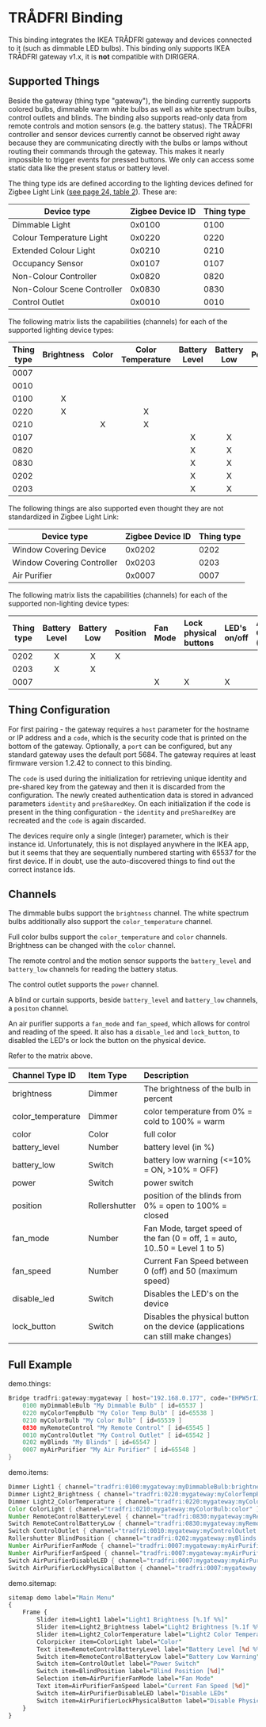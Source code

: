 # TRÅDFRI Binding

This binding integrates the IKEA TRÅDFRI gateway and devices connected to it (such as dimmable LED bulbs).
This binding only supports IKEA TRÅDFRI gateway v1.x, it is **not** compatible with DIRIGERA.

## Supported Things

Beside the gateway (thing type "gateway"), the binding currently supports colored bulbs, dimmable warm white bulbs as well as white spectrum bulbs, control outlets and blinds.
The binding also supports read-only data from remote controls and motion sensors (e.g. the battery status).
The TRÅDFRI controller and sensor devices currently cannot be observed right away because they are communicating directly with the bulbs or lamps without routing their commands through the gateway.
This makes it nearly impossible to trigger events for pressed buttons.
We only can access some static data like the present status or battery level.

The thing type ids are defined according to the lighting devices defined for Zigbee Light Link ([see page 24, table 2](https://www.nxp.com/docs/en/user-guide/JN-UG-3091.pdf)).
These are:

| Device type                     | Zigbee Device ID | Thing type |
|---------------------------------|------------------|------------|
| Dimmable Light                  | 0x0100           | 0100       |
| Colour Temperature Light        | 0x0220           | 0220       |
| Extended Colour Light           | 0x0210           | 0210       |
| Occupancy Sensor                | 0x0107           | 0107       |
| Non-Colour Controller           | 0x0820           | 0820       |
| Non-Colour Scene Controller     | 0x0830           | 0830       |
| Control Outlet                  | 0x0010           | 0010       |

The following matrix lists the capabilities (channels) for each of the supported lighting device types:

| Thing type  | Brightness | Color | Color Temperature | Battery Level | Battery Low | Power | Position |
|-------------|:----------:|:-----:|:-----------------:|:-------------:|:-----------:|:-----:|:---------|
|  0007       |            |       |                   |               |             |       |          |
|  0010       |            |       |                   |               |             |   X   |          |
|  0100       |     X      |       |                   |               |             |       |          |
|  0220       |     X      |       |         X         |               |             |       |          |
|  0210       |            |   X   |         X         |               |             |       |          |
|  0107       |            |       |                   |       X       |      X      |       |          |
|  0820       |            |       |                   |       X       |      X      |       |          |
|  0830       |            |       |                   |       X       |      X      |       |          |
|  0202       |            |       |                   |       X       |      X      |       |     X    |
|  0203       |            |       |                   |       X       |      X      |       |          |

The following things are also supported even thought they are not standardized in Zigbee Light Link:

| Device type                     | Zigbee Device ID | Thing type |
|---------------------------------|------------------|------------|
| Window Covering Device          | 0x0202           | 0202       |
| Window Covering Controller      | 0x0203           | 0203       |
| Air Purifier                    | 0x0007           | 0007       |

The following matrix lists the capabilities (channels) for each of the supported non-lighting device types:

| Thing type  | Battery Level | Battery Low | Position | Fan Mode | Lock physical buttons | LED's on/off | Air Quality (PM2.5) | Current Fan Speed | Filter check |
|-------------|:-------------:|:-----------:|:---------|:---------|:----------------------|:-------------|:--------------------|:------------------|:-------------|
|  0202       |       X       |      X      |     X    |          |                       |              |                     |                   |              |
|  0203       |       X       |      X      |          |          |                       |              |                     |                   |              |
|  0007       |               |             |          |    X     |          X            |      X       |                     |         X         |              |

## Thing Configuration

For first pairing - the gateway requires a `host` parameter for the hostname or IP address and a `code`, which is the security code that is printed on the bottom of the gateway.
Optionally, a `port` can be configured, but any standard gateway uses the default port 5684.
The gateway requires at least firmware version 1.2.42 to connect to this binding.

The `code` is used during the initialization for retrieving unique identity and pre-shared key from the gateway and then it is discarded from the configuration.
The newly created authentication data is stored in advanced parameters `identity` and `preSharedKey`.
On each initialization if the code is present in the thing configuration - the `identity` and `preSharedKey` are recreated and the `code` is again discarded.

The devices require only a single (integer) parameter, which is their instance id. Unfortunately, this is not displayed anywhere in the IKEA app, but it seems that they are sequentially numbered starting with 65537 for the first device. If in doubt, use the auto-discovered things to find out the correct instance ids.

## Channels

The dimmable bulbs support the `brightness` channel.
The white spectrum bulbs additionally also support the `color_temperature` channel.

Full color bulbs support the `color_temperature` and `color` channels.
Brightness can be changed with the `color` channel.

The remote control and the motion sensor supports the `battery_level` and `battery_low` channels for reading the battery status.

The control outlet supports the `power` channel.

A blind or curtain supports, beside `battery_level` and `battery_low` channels,  a `positon` channel.

An air purifier supports a `fan_mode` and `fan_speed`, which allows for control and reading of the speed. It also has a
`disable_led` and `lock_button`, to disabled the LED's or lock the button on the physical device.

Refer to the matrix above.

| Channel Type ID   | Item Type     | Description                                                                              |
|:------------------|:--------------|:-----------------------------------------------------------------------------------------|
| brightness        | Dimmer        | The brightness of the bulb in percent                                                    |
| color_temperature | Dimmer        | color temperature from 0% = cold to 100% = warm                                          |
| color             | Color         | full color                                                                               |
| battery_level     | Number        | battery level (in %)                                                                     |
| battery_low       | Switch        | battery low warning (<=10% = ON, >10% = OFF)                                             |
| power             | Switch        | power switch                                                                             |
| position          | Rollershutter | position of the blinds from 0% = open to 100% = closed                                   |
| fan_mode          | Number        | Fan Mode, target speed of the fan (0 = off, 1 = auto, 10..50 = Level 1 to 5)             |
| fan_speed         | Number        | Current Fan Speed between 0 (off) and 50 (maximum speed)                                 |
| disable_led       | Switch        | Disables the LED's on the device                                                         |
| lock_button       | Switch        | Disables the physical button on the device (applications can still make changes)         |


## Full Example

demo.things:

```java
Bridge tradfri:gateway:mygateway [ host="192.168.0.177", code="EHPW5rIJKyXFgjH3" ] {
    0100 myDimmableBulb "My Dimmable Bulb" [ id=65537 ]    
    0220 myColorTempBulb "My Color Temp Bulb" [ id=65538 ]
    0210 myColorBulb "My Color Bulb" [ id=65539 ]
    0830 myRemoteControl "My Remote Control" [ id=65545 ]
    0010 myControlOutlet "My Control Outlet" [ id=65542 ]
    0202 myBlinds "My Blinds" [ id=65547 ]
    0007 myAirPurifier "My Air Purifier" [ id=65548 ]
}
```

demo.items:

```java
Dimmer Light1 { channel="tradfri:0100:mygateway:myDimmableBulb:brightness" }
Dimmer Light2_Brightness { channel="tradfri:0220:mygateway:myColorTempBulb:brightness" }
Dimmer Light2_ColorTemperature { channel="tradfri:0220:mygateway:myColorTempBulb:color_temperature" }
Color ColorLight { channel="tradfri:0210:mygateway:myColorBulb:color" }
Number RemoteControlBatteryLevel { channel="tradfri:0830:mygateway:myRemoteControl:battery_level" }
Switch RemoteControlBatteryLow { channel="tradfri:0830:mygateway:myRemoteControl:battery_low" }
Switch ControlOutlet { channel="tradfri:0010:mygateway:myControlOutlet:power" }
Rollershutter BlindPosition { channel="tradfri:0202:mygateway:myBlinds:position" }
Number AirPurifierFanMode { channel="tradfri:0007:mygateway:myAirPurifier:fan_mode" }
Number AirPurifierFanSpeed { channel="tradfri:0007:mygateway:myAirPurifier:fan_speed" }
Switch AirPurifierDisableLED { channel="tradfri:0007:mygateway:myAirPurifier:disable_led" }
Switch AirPurifierLockPhysicalButton { channel="tradfri:0007:mygateway:myAirPurifier:lock_button" }
```

demo.sitemap:

```perl
sitemap demo label="Main Menu"
{
    Frame {
        Slider item=Light1 label="Light1 Brightness [%.1f %%]"
        Slider item=Light2_Brightness label="Light2 Brightness [%.1f %%]"
        Slider item=Light2_ColorTemperature label="Light2 Color Temperature [%.1f %%]"
        Colorpicker item=ColorLight label="Color"
        Text item=RemoteControlBatteryLevel label="Battery Level [%d %%]"
        Switch item=RemoteControlBatteryLow label="Battery Low Warning"
        Switch item=ControlOutlet label="Power Switch"
        Switch item=BlindPosition label="Blind Position [%d]"
        Selection item=AirPurifierFanMode label="Fan Mode"
        Text item=AirPurifierFanSpeed label="Current Fan Speed [%d]"
        Switch item=AirPurifierDisableLED label="Disable LEDs"
        Switch item=AirPurifierLockPhysicalButton label="Disable Physical Buttons"
    }
}
```
